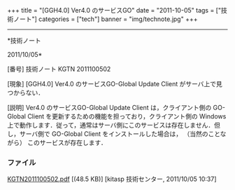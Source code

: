 ﻿+++
title = "[GGH4.0] Ver4.0 のサービスGO"
date = "2011-10-05"
tags = ["技術ノート"]
categories = ["tech"]
banner = "img/technote.jpg"
+++

-----------------------------------------------------------------------------------------------------------------------------

*技術ノート

2011/10/05*


[番号]
技術ノート KGTN 2011100502

[現象]
[GGH4.0] Ver4.0 のサービスGO-Global Update Client
がサーバ上で見つからない．

[説明]
Ver4.0 のサービスGO-Global Update Client は，クライアント側の GO-Global
Client を更新するための機能を担っており，クライアント側の Windows
上で動作します．従って，通常はサーバ側にこのサービスは存在しません．但し，サーバ側で
GO-Global Client をインストールした場合は， （当然のことながら）
このサービスが存在します．


### ファイル

 
 


[KGTN2011100502.pdf](http://techreport.kitasp.net/attachments/download/648/KGTN2011100502.pdf)
 [(48.5 KB)] [kitasp 技術センター, 2011/10/05
10:37]


 


 

